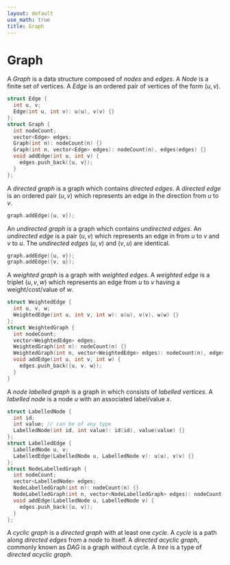 ```yaml
---
layout: default
use_math: true
title: Graph
---
```


# Graph

A $Graph$ is a data structure composed of $nodes$ and $edges$. 
A $Node$ is a finite set of vertices. 
A $Edge$ is an ordered pair of vertices 
of the form $(u, v)$.

```cpp
struct Edge {
  int u, v;
  Edge(int u, int v): u(u), v(v) {}
};
struct Graph {
  int nodeCount;
  vector<Edge> edges;
  Graph(int n): nodeCount(n) {}
  Graph(int n, vector<Edge> edges): nodeCount(n), edges(edges) {}
  void addEdge(int u, int v) {
    edges.push_back({u, v});
  }
};
```

A $directed\ graph$ is a graph which contains $directed\ edges$. 
A $directed\ edge$ is an ordered pair
$(u, v)$ which represents an edge in the direction from $u$ to $v$.
```cpp
graph.addEdge({u, v});
```
An $undirected\ graph$ is a graph which contains $undirected\ edges$.
An $undirected\ edge$ is a pair
$(u, v)$ which represents an edge in from $u$ to $v$ and $v$ to $u$. 
The $undirected\ edges\ (u, v)$ 
and $(v, u)$ are identical.
```cpp
graph.addEdge({u, v});
graph.addEdge({v, u});
```
A $weighted\ graph$ is a graph with $weighted\ edges$.
A $weighted\ edge$ is a triplet 
$(u, v, w)$ which represents an edge from $u$ to $v$ having a weight/cost/value of $w$.
```cpp
struct WeightedEdge {
  int u, v, w;
  WeightedEdge(int u, int v, int w): u(u), v(v), w(w) {}
};
struct WeightedGraph {
  int nodeCount;
  vector<WeightedEdge> edges;
  WeightedGraph(int n): nodeCount(n) {}
  WeightedGraph(int n, vector<WeightedEdge> edges): nodeCount(n), edges(edges) {}
  void addEdge(int u, int v, int w) {
    edges.push_back({u, v, w});
  }
}
```

A $node\ labelled\ graph$ is a graph in which consists of $labelled\ vertices$.
A $labelled\ node$ is a node $u$ with an associated label/value $x$.

```cpp
struct LabelledNode {
  int id;
  int value; // can be of any type
  LabelledNode(int id, int value): id(id), value(value) {}
};
struct LabelledEdge {
  LabelledNode u, v;
  LabelledEdge(LabelledNode u, LabelledNode v): u(u), v(v) {}
};
struct NodeLabelledGraph {
  int nodeCount;
  vector<LabelledNode> edges;
  NodeLabelledGraph(int n): nodeCount(n) {}
  NodeLabelledGraph(int n, vector<NodeLabelledGraph> edges): nodeCount(n), edges(edges) {}
  void addEdge(LabelledNode u, LabelledNode v) {
    edges.push_back({u, v});
  }
};
```

A $cyclic\ graph$ is a $directed\ graph$ with at least one $cycle$.
A $cycle$ is a path along $directed\ edges$ from a $node$ to itself.
A $directed\ acyclic\ graph$, commonly known as $DAG$ is a graph without cycle. 
A $tree$ is a type of $directed\ acyclic\ graph$.
